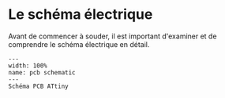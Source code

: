 # Le schéma électrique

Avant de commencer à souder, il est important d'examiner et de comprendre le schéma électrique en détail.

```{figure} resources/pcb-schematic.png
---
width: 100%
name: pcb schematic
---
Schéma PCB ATtiny
```

